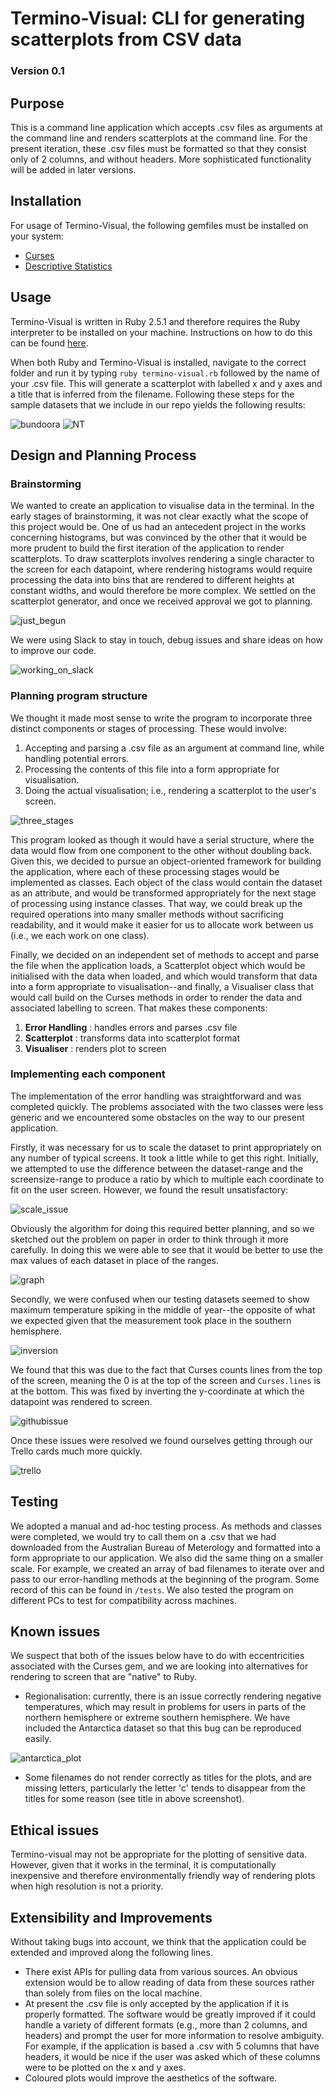# Termino-Visual: CLI for generating scatterplots from CSV data
### Version 0.1
## Purpose
This is a command line application which accepts .csv files as arguments at the command line and renders  scatterplots at the command line. For the present iteration, these .csv files must be formatted so that they consist only of 2 columns, and without headers. More sophisticated functionality will be added in later versions.

## Installation
For usage of Termino-Visual, the following gemfiles must be installed on your system:
* [Curses](https://github.com/ruby/curses)
* [Descriptive Statistics](https://github.com/ruby/curses)

## Usage
Termino-Visual is written in Ruby 2.5.1 and therefore requires the Ruby interpreter to be installed on your machine. Instructions on how to do this can be found [here](https://www.ruby-lang.org/en/documentation/installation/).

When both Ruby and Termino-Visual is installed, navigate to the correct folder and run it by typing
`ruby termino-visual.rb` followed by the name of your .csv file. This will generate a scatterplot with labelled x and y axes and a title that is inferred from the filename. Following these steps for the sample datasets that we include in our repo yields the following results:

![bundoora](./docs/bundoora.png)
![NT](./docs/nt.png)

## Design and Planning Process

### Brainstorming
We wanted to create an application to visualise data in the terminal. In the early stages of brainstorming, it was not clear exactly what the scope of this project would be. One of us had an antecedent project in the works concerning histograms, but was convinced by the other that it would be more prudent to build the first iteration of the application to render scatterplots. To draw scatterplots involves rendering a single character to the screen for each datapoint, where rendering histograms would require processing the data into bins that are rendered to different heights at constant widths, and would therefore be more complex. We settled on the scatterplot generator, and once we received approval we got to planning.

![just_begun](./docs/justbegun.png)

We were using Slack to stay in touch, debug issues and share ideas on how to improve our code.

![working_on_slack](.docs/slack.png)

### Planning program structure
We thought it made most sense to write the program to incorporate three distinct components or stages of processing. These would involve:
1. Accepting and parsing a .csv file as an argument at command line, while handling potential errors.
2. Processing the contents of this file into a form appropriate for visualisation.
3. Doing the actual visualisation; i.e., rendering a scatterplot to the user's screen.

![three_stages](./docs/notebook2.jpg)

This program looked as though it would have a serial structure, where the data would flow from one component to the other without doubling back. Given this, we decided to pursue an object-oriented framework for building the application, where each of these processing stages would be implemented as classes. Each object of the class would contain the dataset as an attribute, and would be transformed appropriately for the next stage of processing using instance classes. That way, we could break up the required operations into many smaller methods without sacrificing readability, and it would make it easier for us to allocate work between us (i.e., we each work on one class).

Finally, we decided on an independent set of methods to accept and parse the file when the application loads, a Scatterplot object which would be initialised with the data when loaded, and which would transform that data into a form appropriate to visualisation--and finally, a Visualiser class that would call build on the Curses methods in order to render the data and associated labelling to screen. That makes these components:

1. __Error Handling__ : handles errors and parses .csv file
2. __Scatterplot__ : transforms data into scatterplot format
3. __Visualiser__ : renders plot to screen

### Implementing each component
The implementation of the error handling was straightforward and was completed quickly. The problems associated with the two classes were less generic and we encountered some obstacles on the way to our present application. 

Firstly, it was necessary for us to scale the dataset to print appropriately on any number of typical screens. It took a little while to get this right. Initially, we attempted to use the difference between the dataset-range and the screensize-range to produce a ratio by which to multiple each coordinate to fit on the user screen. However, we found the result unsatisfactory:

![scale_issue](./docs/probs.png)

Obviously the algorithm for doing this required better planning, and so we sketched out the problem on paper in order to think through it more carefully. In doing this we were able to see that it would be better to use the max values of each dataset in place of the ranges.

![graph](./docs/notebook.png)

Secondly, we were confused when our testing datasets seemed to show maximum temperature spiking in the middle of year--the opposite of what we expected given that the measurement took place in the southern hemisphere.

![inversion](./docs/inversion.png)

We found that this was due to the fact that Curses counts lines from the top of the screen, meaning the 0 is at the top of the screen and `Curses.lines` is at the bottom. This was fixed by inverting the y-coordinate at which the datapoint was rendered to screen.

![githubissue](./docs/invertYissue.png)

Once these issues were resolved we found ourselves getting through our Trello cards much more quickly.

![trello](./docs/trello.png)

## Testing
We adopted a manual and ad-hoc testing process. As methods and classes were completed, we would try to call them on a .csv that we had downloaded from the Australian Bureau of Meterology and formatted into a form appropriate to our application. We also did the same thing on a smaller scale. For example, we created an array of bad filenames to iterate over and pass to our error-handling methods at the beginning of the program. Some record of this can be found in `/tests`. We also tested the program on different PCs to test for compatibility across machines.

## Known issues
We suspect that both of the issues below have to do with eccentricities associated with the Curses gem, and we are looking into alternatives for rendering to screen that are "native" to Ruby.
* Regionalisation: currently, there is an issue correctly rendering negative temperatures, which may result in problems for users in parts of the northern hemisphere or extreme southern hemisphere. We have included the Antarctica dataset so that this bug can be reproduced easily.

![antarctica_plot](./docs/AntarcticaScreenshot.png)

* Some filenames do not render correctly as titles for the plots, and are missing letters, particularly the letter 'c' tends to disappear from the titles for some reason (see title in above screenshot).

## Ethical issues
Termino-visual may not be appropriate for the plotting of sensitive data. However, given that it works in the terminal, it is computationally inexpensive and therefore environmentally friendly way of rendering plots when high resolution is not a priority.

## Extensibility and Improvements
Without taking bugs into account, we think that the application could be extended and improved along the following lines.
* There exist APIs for pulling data from various sources. An obvious extension would be to allow reading of data from these sources rather than solely from files on the local machine.
* At present the .csv file is only accepted by the application if it is properly formatted. The software would be greatly improved if it could handle a variety of different formats (e.g., more than 2 columns, and headers) and prompt the user for more information to resolve ambiguity. For example, if the application is based a .csv with 5 columns that have headers, it would be nice if the user was asked which of these columns were to be plotted on the x and y axes.
* Coloured plots would improve the aesthetics of the software.